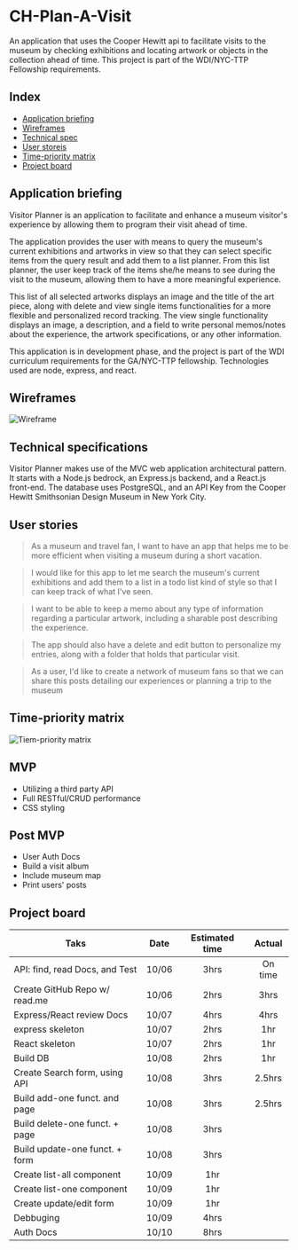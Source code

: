 # CH-Plan-A-Visit
An application that uses the Cooper Hewitt api to facilitate visits to the museum by checking exhibitions and locating artwork or objects in the collection ahead of time. This project is part of the WDI/NYC-TTP Fellowship requirements.

Index
-------------------------------------
- [Application briefing](#appkication-briefing)
- [Wireframes](#wireframes)
- [Technical spec](#technical-specifications)
- [User storeis](#user-stories)
- [Time-priority matrix](#time-priority-matrix)
- [Project board](#project-board)

Application briefing
-------------------------------------

Visitor Planner is an application to facilitate and enhance a museum visitor's experience by allowing them to program their visit ahead of time.

The application provides the user with means to query the museum's current exhibitions and artworks in view so that they can select specific items from the query result and add them to a list planner. From this list planner, the user keep track of the items she/he means to see during the visit to the museum, allowing them to have a more meaningful experience.

This list of all selected artworks displays an image and the title of the art piece, along with delete and view single items functionalities for a more flexible and personalized record tracking. The view single functionality displays an image, a description, and a field to write personal memos/notes about the experience, the artwork specifications, or any other information.

This application is in development phase, and the project is part of the WDI curriculum requirements for the GA/NYC-TTP fellowship. Technologies used are node, express, and react.

Wireframes
----------
![Wireframe](https://github.com/FelipeAtGA/Project4-Museum-visitor-planner/blob/master/readme_images/wireframes.png)

Technical specifications
------------------------
Visitor Planner makes use of the MVC web application architectural pattern. It starts with a Node.js bedrock, an Express.js backend, and a React.js front-end. The database uses PostgreSQL, and an API Key from the Cooper Hewitt Smithsonian Design Museum in New York City.

User stories
------------
>As a museum and travel fan, I want to have an app that helps me to be more efficient when visiting a museum during a short vacation.


>I would like for this app to let me search the museum's current exhibitions and add them to a list in a todo list kind of style so that I can keep track of what I've seen.


>I want to be able to keep a memo about any type of information regarding a particular artwork, including a sharable post describing the experience.


> The app should also have a delete and edit button to personalize my entries, along with a folder that holds that particular visit.


>As a user, I'd like to create a network of museum fans so that we can share this posts detailing our experiences or planning a trip to the museum

Time-priority matrix
--------------------
![Tiem-priority matrix](https://github.com/FelipeAtGA/Project4-Museum-visitor-planner/blob/master/readme_images/time-priority-matirx.png)

MVP
-------------
* Utilizing a third party API
* Full RESTful/CRUD performance
* CSS styling

Post MVP
-------------
* User Auth Docs
* Build a visit album
* Include museum map
* Print users' posts

Project board
-------------
| Taks                          | Date  | Estimated time| Actual |
| -------------                 |:-----:| :------------:|:------:|
| API: find, read Docs, and Test| 10/06 | 3hrs          |On time |
| Create GitHub Repo w/ read.me | 10/06 | 2hrs          |3hrs    |
| Express/React review Docs     | 10/07 | 4hrs          |4hrs    |
| express skeleton              | 10/07 | 2hrs          |1hr     |
| React skeleton                | 10/07 | 2hrs          |1hr     |
| Build DB                      | 10/08 | 2hrs          |1hr     |
| Create Search form, using API | 10/08 | 3hrs          |2.5hrs  |
| Build add-one funct. and page | 10/08 | 3hrs          |2.5hrs  |
| Build delete-one funct. + page| 10/08 | 3hrs          |        |
| Build update-one funct. + form| 10/08 | 3hrs          |        |
| Create list-all component     | 10/09 | 1hr           |        |
| Create list-one component     | 10/09 | 1hr           |        |
| Create update/edit form       | 10/09 | 1hr           |        |
| Debbuging                     | 10/09 | 4hrs          |        |
| Auth Docs                     | 10/10 | 8hrs          |        |
